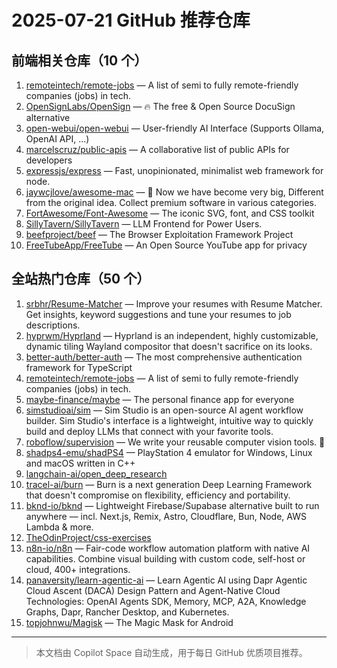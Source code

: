# 2025-07-21 GitHub 推荐仓库

## 前端相关仓库（10 个）

1. [remoteintech/remote-jobs](https://github.com/remoteintech/remote-jobs) — A list of semi to fully remote-friendly companies (jobs) in tech.
2. [OpenSignLabs/OpenSign](https://github.com/OpenSignLabs/OpenSign) — 🔥 The free & Open Source DocuSign alternative
3. [open-webui/open-webui](https://github.com/open-webui/open-webui) — User-friendly AI Interface (Supports Ollama, OpenAI API, ...)
4. [marcelscruz/public-apis](https://github.com/marcelscruz/public-apis) — A collaborative list of public APIs for developers
5. [expressjs/express](https://github.com/expressjs/express) — Fast, unopinionated, minimalist web framework for node.
6. [jaywcjlove/awesome-mac](https://github.com/jaywcjlove/awesome-mac) —  Now we have become very big, Different from the original idea. Collect premium software in various categories.
7. [FortAwesome/Font-Awesome](https://github.com/FortAwesome/Font-Awesome) — The iconic SVG, font, and CSS toolkit
8. [SillyTavern/SillyTavern](https://github.com/SillyTavern/SillyTavern) — LLM Frontend for Power Users.
9. [beefproject/beef](https://github.com/beefproject/beef) — The Browser Exploitation Framework Project
10. [FreeTubeApp/FreeTube](https://github.com/FreeTubeApp/FreeTube) — An Open Source YouTube app for privacy

## 全站热门仓库（50 个）

1. [srbhr/Resume-Matcher](https://github.com/srbhr/Resume-Matcher) — Improve your resumes with Resume Matcher. Get insights, keyword suggestions and tune your resumes to job descriptions.
2. [hyprwm/Hyprland](https://github.com/hyprwm/Hyprland) — Hyprland is an independent, highly customizable, dynamic tiling Wayland compositor that doesn't sacrifice on its looks.
3. [better-auth/better-auth](https://github.com/better-auth/better-auth) — The most comprehensive authentication framework for TypeScript
4. [remoteintech/remote-jobs](https://github.com/remoteintech/remote-jobs) — A list of semi to fully remote-friendly companies (jobs) in tech.
5. [maybe-finance/maybe](https://github.com/maybe-finance/maybe) — The personal finance app for everyone
6. [simstudioai/sim](https://github.com/simstudioai/sim) — Sim Studio is an open-source AI agent workflow builder. Sim Studio's interface is a lightweight, intuitive way to quickly build and deploy LLMs that connect with your favorite tools.
7. [roboflow/supervision](https://github.com/roboflow/supervision) — We write your reusable computer vision tools. 💜
8. [shadps4-emu/shadPS4](https://github.com/shadps4-emu/shadPS4) — PlayStation 4 emulator for Windows, Linux and macOS written in C++
9. [langchain-ai/open_deep_research](https://github.com/langchain-ai/open_deep_research)
10. [tracel-ai/burn](https://github.com/tracel-ai/burn) — Burn is a next generation Deep Learning Framework that doesn't compromise on flexibility, efficiency and portability.
11. [bknd-io/bknd](https://github.com/bknd-io/bknd) — Lightweight Firebase/Supabase alternative built to run anywhere — incl. Next.js, Remix, Astro, Cloudflare, Bun, Node, AWS Lambda & more.
12. [TheOdinProject/css-exercises](https://github.com/TheOdinProject/css-exercises)
13. [n8n-io/n8n](https://github.com/n8n-io/n8n) — Fair-code workflow automation platform with native AI capabilities. Combine visual building with custom code, self-host or cloud, 400+ integrations.
14. [panaversity/learn-agentic-ai](https://github.com/panaversity/learn-agentic-ai) — Learn Agentic AI using Dapr Agentic Cloud Ascent (DACA) Design Pattern and Agent-Native Cloud Technologies: OpenAI Agents SDK, Memory, MCP, A2A, Knowledge Graphs, Dapr, Rancher Desktop, and Kubernetes.
15. [topjohnwu/Magisk](https://github.com/topjohnwu/Magisk) — The Magic Mask for Android

---

> 本文档由 Copilot Space 自动生成，用于每日 GitHub 优质项目推荐。
